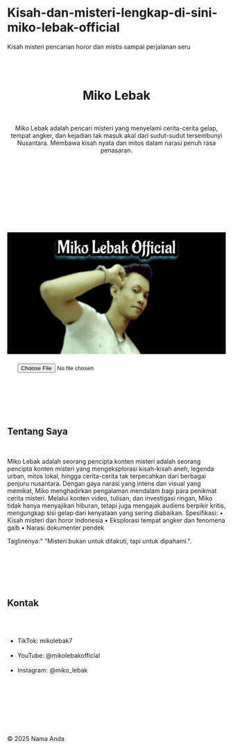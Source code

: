 # Kisah-dan-misteri-lengkap-di-sini-miko-lebak-official
Kisah misteri pencarian horor dan mistis sampai perjalanan seru
<!DOCTYPE html>
<html lang="id">
<head>
  <meta charset="UTF-8">
  <meta name="viewport" content="width=device-width, initial-scale=1">
  <title>Profil Saya</title>
  <link rel="stylesheet" href="style.css">
</head>
<body>
  <header class="hero">
    <h1>Miko Lebak</h1>
    <p>Miko Lebak adalah pencari misteri yang menyelami cerita-cerita gelap, tempat angker, dan kejadian tak masuk akal dari sudut-sudut tersembunyi Nusantara. Membawa kisah nyata dan mitos dalam narasi penuh rasa penasaran.</p>
  </header> 

  <main>
    <section class="upload-section">
      <h2>![alt text](https://github.com/Mikolebak/Poto-banner-miko-lebak-official/blob/main/Screenshot_20230715-014614_Video%20Maker.jpg?raw=true)</h2>
      <input type="file" id="uploadInput">
      <p id="uploadStatus"></p>
    </section> 

    <section class="about">
      <h2>Tentang Saya</h2>
      <p>Miko Lebak adalah seorang pencipta konten misteri adalah seorang pencipta konten misteri yang mengeksplorasi kisah-kisah aneh, legenda urban, mitos lokal, hingga cerita-cerita tak terpecahkan dari berbagai penjuru nusantara. Dengan gaya narasi yang intens dan visual yang memikat, Miko menghadirkan pengalaman mendalam bagi para penikmat cerita misteri.
Melalui konten video, tulisan, dan investigasi ringan, Miko tidak hanya menyajikan hiburan, tetapi juga mengajak audiens berpikir kritis, mengungkap sisi gelap dari kenyataan yang sering diabaikan.
Spesifikasi:
• Kisah misteri dan horor Indonesia
• Eksplorasi tempat angker dan fenomena gaib
• Narasi dokumenter pendek 

Taglinenya:"
"Misteri bukan untuk ditakuti, tapi untuk dipahami.".</p>
    </section> 

    <section class="contact">
      <h2>Kontak</h2>
      <ul>
        <li>TikTok: mikolebak7</li>
        <li>YouTube: @mikolebakofficial</li>
        <li>Instagram: @miko_lebak</li>
      </ul>
    </section>
  </main> 

  <footer>
    <p>&copy; 2025 Nama Anda</p>
  </footer> 

  <script src="script.js"></script>
</body>
</html>

